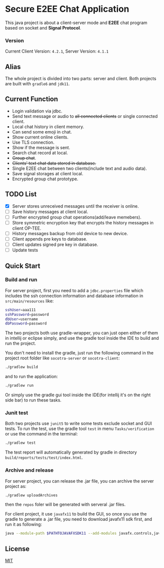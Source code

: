 # Secure E2EE Chat Application

This java project is about a client-server mode and **E2EE** chat program based on socket and **Signal Protocol**.

### Version

Current Client Version: `4.2.1`, Server Version: `4.1.1`

## Alias

The whole project is divided into two parts: server and client. Both projects are built with `gradle6` and `jdk11`.

## Current Function

* Login validation via jdbc.
* Send text message or audio to ~~all connected clients~~ or single connected client.
* Local chat history in client memory.
* Can send some emoji in chat.
* Show current online clients.
* Use TLS connection.
* Show if the message is sent.
* Search chat record at local.
* ~~Group chat~~.
* ~~Clients' text chat data stored in database.~~
* Single E2EE chat between two clients(include text and audio data).
* Save signal storages at client local.
* Encrypted group chat prototype.

## TODO List

- [x] Server stores unreceived messages until the receiver is online.
- [ ] Save history messages at client local.
- [ ] Further encrypted group chat operations(add/leave memebers).
- [ ] Store symmetric encryption key that encrypts the history messages in client OP-TEE.
- [ ] History messages backup from old device to new device.
- [ ] Client appends pre keys to database.
- [ ] Client updates signed pre key in database.
- [ ] Update tests

## Quick Start

### Build and run

For server project, first you need to add a `jdbc.properties` file which includes the ssh connection information and database information in `src/main/resources` like:

```bash
sshUser=aaa111
sshPassword=password
dbUser=username
dbPassword=password
```

The two projects both use gradle-wrapper, you can just open either of them in intellij or eclipse simply, and use the gradle tool inside the IDE to build and run the project.

You don't need to install the gradle, just run the following command in the project root folder like `socotra-server` or `socotra-client`:

```bash
./gradlew build
```

and to run the application:

```bash
./gradlew run
```

Or simply use the gradle gui tool inside the IDE(for intellij it's on the right side bar) to run these tasks.

### Junit test

Both two projects use `junit5` to write some tests exclude socket and GUI tests. To run the test, use the gradle tool `test` in menu `Tasks/verification` or use the command in the terminal:

```bash
./gradlew test
```

The test report will automatically generated by gradle in directory `build/reports/tests/test/index.html`.

### Archive and release

For server project, you can release the .jar file, you can archive the server project as:

```bash
./gradlew uploadArchives
```

then the `repos` foler will be generated with serveral .jar files.

For client project, it use `javafx11` to build the GUI, so once you use the gradle to generate a .jar file, you need to download javafx11 sdk first, and run it as following:

```bash
java --module-path $PATHTOJAVAFXSDK11 --add-modules javafx.controls,javafx.fxml,javafx.base -jar $YOURCLIENT.jar
```

## License

[MIT](https://choosealicense.com/licenses/mit/)
